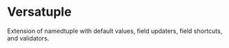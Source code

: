 # Versatuple
Extension of namedtuple with default values, field updaters, field shortcuts, and validators.
